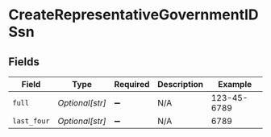 # CreateRepresentativeGovernmentIDSsn


## Fields

| Field              | Type               | Required           | Description        | Example            |
| ------------------ | ------------------ | ------------------ | ------------------ | ------------------ |
| `full`             | *Optional[str]*    | :heavy_minus_sign: | N/A                | 123-45-6789        |
| `last_four`        | *Optional[str]*    | :heavy_minus_sign: | N/A                | 6789               |